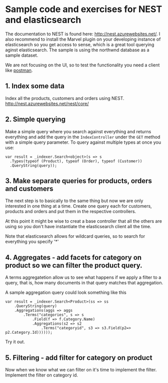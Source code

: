 Sample code and exercises for NEST and elasticsearch
=====================

The documentation to NEST is found here: http://nest.azurewebsites.net/. I also recommend to install the Marvel plugin on your developing instance of elasticsearch so you get access to sense, which is a great tool querying aginst elasticsearch. The sample is using the northwnd database as a sample dataset.

We are not focusing on the UI, so to test the functionality you need a client like [postman](https://chrome.google.com/webstore/detail/postman-rest-client/fdmmgilgnpjigdojojpjoooidkmcomcm).

## 1. Index some data
Index all the products, customers and orders using NEST. http://nest.azurewebsites.net/nest/core/

## 2. Simple querying
Make a simple query where you search against everything and returns everything and add the query in the `IndexController` under the `GET` method with a simple query parameter. To query against multiple types at once you use:

    var result = _indexer.Search<object>(s => s
      .Types(typeof (Product), typeof (Order), typeof (Customer))
      .QueryString(query));

## 3. Make separate queries for products, orders and customers
The next step is to basically to the same thing but now we are only interested in one thing at a time. Create one query each for customers, products and orders and put them in the respective controllers.

At this point it might be wise to creat a base controller that all the others are using so you don't have instantiate the elasticsearch client all the time.

Note that elasticsearch allows for wildcard queries, so to search for everything you specify '*'

## 4. Aggregates - add facets for category on product so we can filter the product query.
A terms aggregatetion allow us to see what happens if we apply a filter to a query, that is, how many documents in that query matches that aggregation.

A sample aggregation query could look something like this

    var result = _indexer.Search<Product>(ss => ss
        .QueryString(query)
        .Aggregations(aggs => aggs
            .Terms("categories", s => s
                .Field(f => f.Category.Name)
                .Aggregations(s2 => s2 
                    .Terms("categoryid", s3 => s3.Field(p2=> p2.Category.Id))))));

Try it out.

## 5. Filtering - add filter for category on product
Now when we know what we can filter on it's time to implement the filter. Implement the filter on category id.
